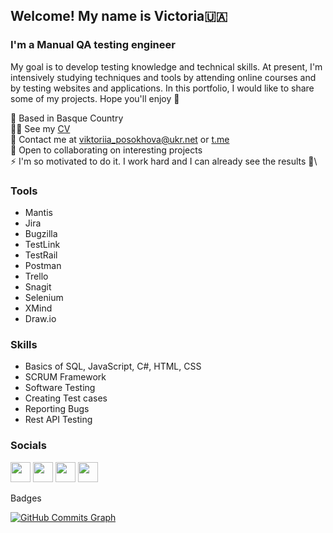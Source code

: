 ## Welcome! My name is Victoria🇺🇦

### I'm a Manual QA testing engineer

My goal is to develop testing knowledge and technical skills. At present, I'm intensively studying techniques and tools by attending online courses and by testing websites and applications. In this portfolio, I would like to share some of my projects. Hope you'll enjoy 🌻

📍 Based in Basque Country\
👩‍💻 See my [CV](http://docs.google.com/document/d/11uVOfJlezbfwxcJq3bEN7FF76iiJlO6r6R6XCQUM-rQ/edit?usp=sharing)\
📧 Contact me at [viktoriia\_posokhova@ukr.net](mailto:viktoriia_posokhova@ukr.net) or [t.me](https://t.me/vikaposokhova)\
🤝 Open to collaborating on interesting projects\
⚡️ I'm so motivated to do it. I work hard and I can already see the results 💪\

 
### Tools 
* Mantis
* Jira
* Bugzilla
* TestLink
* TestRail
* Postman
* Trello
* Snagit
* Selenium
* XMind
* Draw.io

### Skills  
*	Basics of SQL, JavaScript, C#, HTML, CSS
* SCRUM Framework
*	Software Testing
*	Creating Test cases 
*	Reporting Bugs
*	Rest API Testing


### Socials 
<p align="left"> <a href="https://www.facebook.com/profile.php?id=100085935053002" target="_blank" rel="noreferrer"><img src="https://raw.githubusercontent.com/danielcranney/readme-generator/main/public/icons/socials/facebook.svg" width="32" height="32" /></a> <a href="https://www.github.com/VictoryUA" target="_blank" rel="noreferrer"><img src="https://raw.githubusercontent.com/danielcranney/readme-generator/main/public/icons/socials/github.svg" width="32" height="32" /></a> <a href="http://www.instagram.com/me.as.vi" target="_blank" rel="noreferrer"><img src="https://raw.githubusercontent.com/danielcranney/readme-generator/main/public/icons/socials/instagram.svg" width="32" height="32" /></a> <a href="https://www.linkedin.com/in/victoria-posokhova-177400239" target="_blank" rel="noreferrer"><img src="https://raw.githubusercontent.com/danielcranney/readme-generator/main/public/icons/socials/linkedin.svg" width="32" height="32" /></a></p>
Badges

<a href="http://www.github.com/VictoryUA"><img src="https://github-readme-activity-graph.cyclic.app/graph?username=VictoryUA&bg_color=1c1917&color=ffffff&line=facc15&point=ffffff&area_color=1c1917&area=true&hide_border=true&custom_title=GitHub%20Commits%20Graph" alt="GitHub Commits Graph" /></a>


